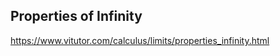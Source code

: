 ## Properties of Infinity

https://www.vitutor.com/calculus/limits/properties_infinity.html

























